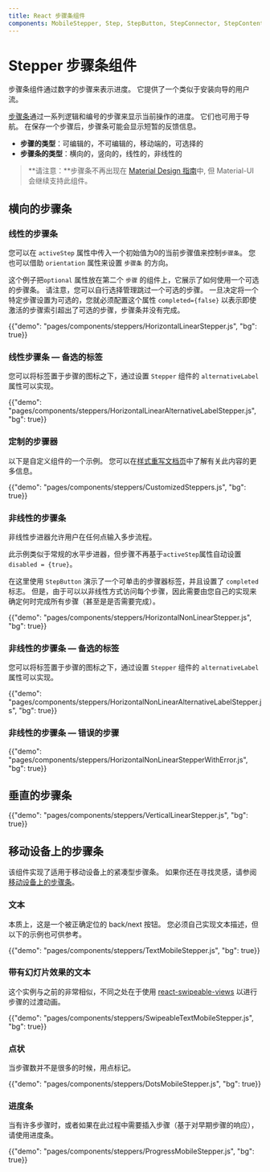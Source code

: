 ```yaml
---
title: React 步骤条组件
components: MobileStepper, Step, StepButton, StepConnector, StepContent, StepIcon, StepLabel, Stepper
---
```


# Stepper 步骤条组件

<p class="description">步骤条组件通过数字的步骤来表示进度。 它提供了一个类似于安装向导的用户流。</p>

[步骤条](https://material.io/archive/guidelines/components/steppers.html)通过一系列逻辑和编号的步骤来显示当前操作的进度。 它们也可用于导航。 在保存一个步骤后，步骤条可能会显示短暂的反馈信息。

- **步骤的类型**：可编辑的，不可编辑的，移动端的，可选择的
- **步骤条的类型**：横向的，竖向的，线性的，非线性的

> **请注意：**步骤条不再出现在 [Material Design 指南](https://material.io/)中, 但 Material-UI 会继续支持此组件。

## 横向的步骤条

### 线性的步骤条

您可以在 `activeStep` 属性中传入一个初始值为0的当前步骤值来控制`步骤条`。 您也可以借助 `orientation` 属性来设置 `步骤条` 的方向。

这个例子把`optional` 属性放在第二个 `步骤` 的组件上，它展示了如何使用一个可选的步骤条。 请注意，您可以自行选择管理跳过一个可选的步骤。 一旦决定将一个特定步骤设置为可选的，您就必须配置这个属性 `completed={false}` 以表示即使激活的步骤索引超出了可选的步骤，步骤条并没有完成。

{{"demo": "pages/components/steppers/HorizontalLinearStepper.js", "bg": true}}

### 线性步骤条 — 备选的标签

您可以将标签置于步骤的图标之下，通过设置 `Stepper` 组件的 `alternativeLabel` 属性可以实现。

{{"demo": "pages/components/steppers/HorizontalLinearAlternativeLabelStepper.js", "bg": true}}

### 定制的步骤器

以下是自定义组件的一个示例。 您可以在[样式重写文档页](/customization/components/)中了解有关此内容的更多信息。

{{"demo": "pages/components/steppers/CustomizedSteppers.js", "bg": true}}

### 非线性的步骤条

非线性步进器允许用户在任何点输入多步流程。

此示例类似于常规的水平步进器，但步骤不再基于` activeStep `属性自动设置` disabled = {true} `。

在这里使用 `StepButton` 演示了一个可单击的步骤器标签，并且设置了 `completed` 标志。 但是，由于可以以非线性方式访问每个步骤，因此需要由您自己的实现来确定何时完成所有步骤（甚至是是否需要完成）。

{{"demo": "pages/components/steppers/HorizontalNonLinearStepper.js", "bg": true}}

### 非线性的步骤条 — 备选的标签

您可以将标签置于步骤的图标之下，通过设置 `Stepper` 组件的 `alternativeLabel` 属性可以实现。

{{"demo": "pages/components/steppers/HorizontalNonLinearAlternativeLabelStepper.js", "bg": true}}

### 非线性的步骤条 — 错误的步骤

{{"demo": "pages/components/steppers/HorizontalNonLinearStepperWithError.js", "bg": true}}

## 垂直的步骤条

{{"demo": "pages/components/steppers/VerticalLinearStepper.js", "bg": true}}

## 移动设备上的步骤条

该组件实现了适用于移动设备上的紧凑型步骤条。 如果你还在寻找灵感，请参阅 [移动设备上的步骤条](https://material.io/archive/guidelines/components/steppers.html#steppers-types-of-steps)。

### 文本

本质上，这是一个被正确定位的 back/next 按钮。 您必须自己实现文本描述，但以下的示例也可供参考。

{{"demo": "pages/components/steppers/TextMobileStepper.js", "bg": true}}

### 带有幻灯片效果的文本

这个实例与之前的非常相似，不同之处在于使用 [react-swipeable-views](https://github.com/oliviertassinari/react-swipeable-views) 以进行步骤的过渡动画。

{{"demo": "pages/components/steppers/SwipeableTextMobileStepper.js", "bg": true}}

### 点状

当步骤数并不是很多的时候，用点标记。

{{"demo": "pages/components/steppers/DotsMobileStepper.js", "bg": true}}

### 进度条

当有许多步骤时，或者如果在此过程中需要插入步骤（基于对早期步骤的响应），请使用进度条。

{{"demo": "pages/components/steppers/ProgressMobileStepper.js", "bg": true}}